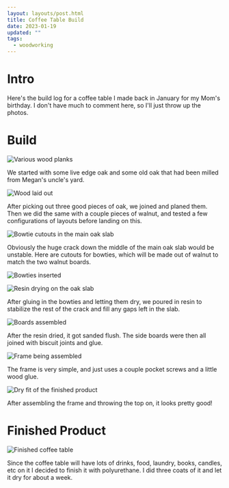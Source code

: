 ```yaml
---
layout: layouts/post.html
title: Coffee Table Build
date: 2023-01-19
updated: ""
tags:
  - woodworking
---
```

# Intro

Here's the build log for a coffee table I made back in January for my Mom's birthday. I don't have much to comment here, so I'll just throw up the photos.



# Build

![Various wood planks](/assets/images/c1.jpeg "Wood")

We started with some live edge oak and some old oak that had been milled from Megan's uncle's yard.

![Wood laid out](/assets/images/c2.jpeg "Oak, walnut, oak, walnut, oak")

After picking out three good pieces of oak, we joined and planed them. Then we did the same with a couple pieces of walnut, and tested a few configurations of layouts before landing on this.

![Bowtie cutouts in the main oak slab](/assets/images/c3.jpeg "Bowtie time")

Obviously the huge crack down the middle of the main oak slab would be unstable. Here are cutouts for bowties, which will be made out of walnut to match the two walnut boards.

![Bowties inserted](/assets/images/c4.jpeg "Bowtie time 2")

![Resin drying on the oak slab](/assets/images/c5.jpeg "RESIN TIME")

After gluing in the bowties and letting them dry, we poured in resin to stabilize the rest of the crack and fill any gaps left in the slab.

![Boards assembled](/assets/images/c6.jpeg "Top")

After the resin dried, it got sanded flush. The side boards were then all joined with biscuit joints and glue.

![Frame being assembled](/assets/images/c7.jpeg "Frame")

The frame is very simple, and just uses a couple pocket screws and a little wood glue.

![Dry fit of the finished product](/assets/images/c8.jpeg "Dry fit")

After assembling the frame and throwing the top on, it looks pretty good!

# Finished Product

![Finished coffee table](/assets/images/c10.jpeg "Finished product")

Since the coffee table will have lots of drinks, food, laundry, books, candles, etc on it I decided to finish it with polyurethane. I did three coats of it and let it dry for about a week.